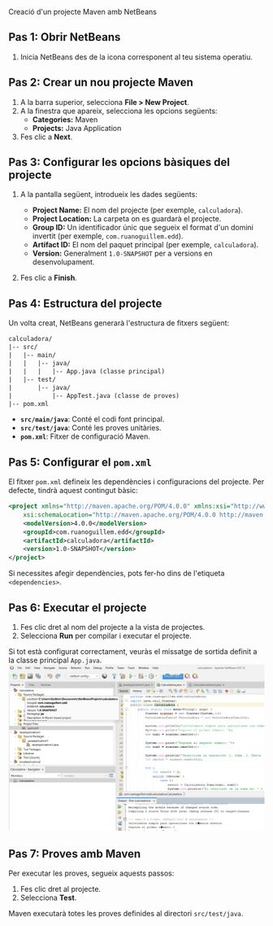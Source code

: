 Creació d'un projecte Maven amb NetBeans

## Pas 1: Obrir NetBeans
1. Inicia NetBeans des de la icona corresponent al teu sistema operatiu.

## Pas 2: Crear un nou projecte Maven
1. A la barra superior, selecciona **File > New Project**.
2. A la finestra que apareix, selecciona les opcions següents:
   - **Categories:** Maven
   - **Projects:** Java Application
3. Fes clic a **Next**.

## Pas 3: Configurar les opcions bàsiques del projecte
1. A la pantalla següent, introdueix les dades següents:
   - **Project Name:** El nom del projecte (per exemple, `calculadora`).
   - **Project Location:** La carpeta on es guardarà el projecte.
   - **Group ID:** Un identificador únic que segueix el format d'un domini invertit (per exemple, `com.ruanoguillem.edd`).
   - **Artifact ID:** El nom del paquet principal (per exemple, `calculadora`).
   - **Version:** Generalment `1.0-SNAPSHOT` per a versions en desenvolupament.

2. Fes clic a **Finish**.

## Pas 4: Estructura del projecte
Un volta creat, NetBeans generarà l'estructura de fitxers següent:

```
calculadora/
|-- src/
|   |-- main/
|   |   |-- java/
|   |   |   |-- App.java (classe principal)
|   |-- test/
|       |-- java/
|           |-- AppTest.java (classe de proves)
|-- pom.xml
```

- **`src/main/java`**: Conté el codi font principal.
- **`src/test/java`**: Conté les proves unitàries.
- **`pom.xml`**: Fitxer de configuració Maven.

## Pas 5: Configurar el `pom.xml`
El fitxer `pom.xml` defineix les dependències i configuracions del projecte. Per defecte, tindrà aquest contingut bàsic:

```xml
<project xmlns="http://maven.apache.org/POM/4.0.0" xmlns:xsi="http://www.w3.org/2001/XMLSchema-instance"
    xsi:schemaLocation="http://maven.apache.org/POM/4.0.0 http://maven.apache.org/xsd/maven-4.0.0.xsd">
    <modelVersion>4.0.0</modelVersion>
    <groupId>com.ruanoguillem.edd</groupId>
    <artifactId>calculadora</artifactId>
    <version>1.0-SNAPSHOT</version>
</project>
```

Si necessites afegir dependències, pots fer-ho dins de l'etiqueta `<dependencies>`.

## Pas 6: Executar el projecte
1. Fes clic dret al nom del projecte a la vista de projectes.
2. Selecciona **Run** per compilar i executar el projecte.

Si tot està configurat correctament, veuràs el missatge de sortida definit a la classe principal `App.java`.
![alt text](image-4.png)


## Pas 7: Proves amb Maven
Per executar les proves, segueix aquests passos:
1. Fes clic dret al projecte.
2. Selecciona **Test**.

Maven executarà totes les proves definides al directori `src/test/java`.
